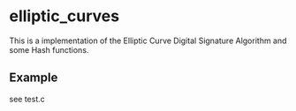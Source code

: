 # elliptic_curves
This is a implementation of the Elliptic Curve Digital Signature Algorithm and some Hash functions.  

## Example
see test.c


